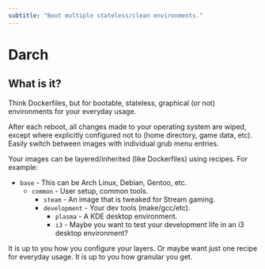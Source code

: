 ```yaml
---
subtitle: "Boot multiple stateless/clean environments."
---
```


# Darch

## What is it?

Think Dockerfiles, but for bootable, stateless, graphical (or not) environments for your everyday usage.

After each reboot, all changes made to your operating system are wiped, except where explicitly configured not to (home directory, game data, etc). Easily switch between images with individual grub menu entries.

Your images can be layered/inherited (like Dockerfiles) using recipes. For example:

* ```base``` -  This can be Arch Linux, Debian, Gentoo, etc.
  * ```common``` - User setup, common tools.
    * ```steam``` - An image that is tweaked for Stream gaming.
    * ```development``` - Your dev tools (make/gcc/etc).
      * ```plasma``` - A KDE desktop environment.
      * ```i3``` - Maybe you want to test your development life in an i3 desktop environment?

It is up to you how you configure your layers. Or maybe want just one recipe for everyday usage. It is up to you how granular you get.